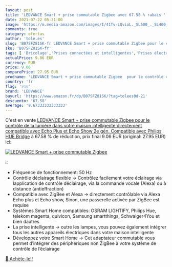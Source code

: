 ```yaml
---
layout: post
title: 'LEDVANCE Smart + prise commutable Zigbee avec 67.58 % rabais '
date: 2021-07-22 05:31:00
image: 'https://m.media-amazon.com/images/I/41Tv-LQvioL._SL500_._SL400_.jpg'
comments: true
category: ofertas
author: 'tole.es'
slug: 'B07SFZ81SK-fr LEDVANCE Smart + prise commutable Zigbee pour le contrôle...'
sku: 'B07SFZ81SK-fr'
tags: [ 'Bricolage','Prises connectées et intelligentes','Prises électriques et accessoires','ledvance','Électricité', ]
actualPrice: 9.06 EUR
currency: EUR
price: 9.06
comparePrice: 27.95 EUR
prodname: 'LEDVANCE Smart + prise commutable Zigbee  pour le contrôle de la lumière dans votre maison intelligente  directement compatible avec Echo Plus et Echo Show  2e gén.  Compatible avec Philips HUE Bridge'
country: 'fr'
flag: '🇫🇷'
brand: 'LEDVANCE'
buyurl: 'https://www.amazon.fr/dp/B07SFZ81SK/?tag=tolees0d-21'
descuento: '67.58'
average: '9.67333333333333'
---
```


C'est en vente [LEDVANCE Smart + prise commutable Zigbee  pour le contrôle de la lumière dans votre maison intelligente  directement compatible avec Echo Plus et Echo Show  2e gén.  Compatible avec Philips HUE Bridge](https://www.amazon.fr/dp/B07SFZ81SK/?tag=tolees0d-21)  à  67.58 % de réduction, prix final  9.06 EUR (original: 27.95 EUR) ici:

[![LEDVANCE Smart + prise commutable Zigbee](https://m.media-amazon.com/images/I/41Tv-LQvioL._SL500_._SL400_.jpg)](https://www.amazon.fr/dp/B07SFZ81SK/?tag=tolees0d-21)

ℹ️:

- Fréquence de fonctionnement: 50 Hz
- Contrôle déclairage flexible -> Contrôlez facilement votre éclairage via lapplication de contrôle déclairage, via la commande vocale (Alexa) ou à distance (antieffraction)
- Compatible avec ZigBee et Alexa -> directement contrôlable via Alexa Echo plus et Echo show, Sinon, une passerelle activée par ZigBee est requise
- Systèmes Smart Home compatibles: OSRAM LIGHTIFY, Philips Hue, telekom magenta, quivicon, Samsung smartthings, Schwaiger4You et bien dautres
- La prise intelligente -> outre les lampes, vous pouvez également intégrer tous les autres appareils électriques dans votre maison intelligente
- Développez votre Smart Home -> Cet adaptateur commutable vous permet d’intégrer des périphériques non ZigBee à votre système de contrôle de l’éclairage

[🛒 Achète-le!!](https://www.amazon.fr/dp/B07SFZ81SK/?tag=tolees0d-21)
